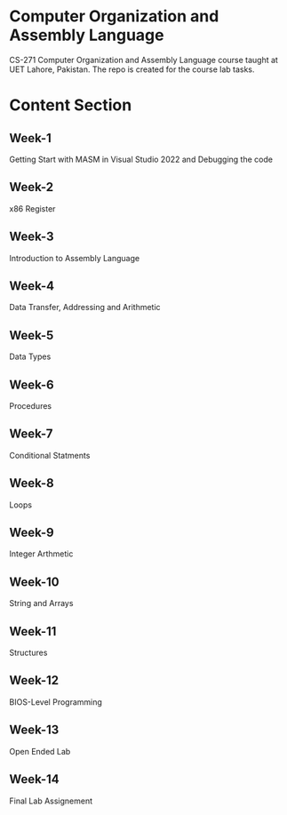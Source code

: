 # Computer Organization and Assembly Language
CS-271 Computer Organization and Assembly Language course taught at UET Lahore, Pakistan. The repo is created for the course lab tasks.
# Content Section 
## Week-1
Getting Start with MASM in Visual Studio 2022 and Debugging the code
## Week-2
x86 Register
## Week-3
Introduction to Assembly Language
## Week-4
Data Transfer, Addressing and Arithmetic 
## Week-5
Data Types
## Week-6
Procedures
## Week-7
Conditional Statments
## Week-8
Loops
## Week-9
Integer Arthmetic 
## Week-10
String and Arrays
## Week-11
Structures
## Week-12
BIOS-Level Programming
## Week-13
Open Ended Lab
## Week-14
Final Lab Assignement
